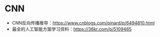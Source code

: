 # CNN
- CNN反向传播推导：https://www.cnblogs.com/pinard/p/6494810.html
- 最全的人工智能方面学习资料：https://36kr.com/p/5109465

